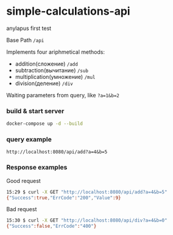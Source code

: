 # simple-calculations-api
anylapus first test

Base Path `/api`

Implements four ariphmetical methods:
 * addition(сложение)  `/add`
 * subtraction(вычитание) `/sub`
 * multiplication(умножение) `/mul`
 * division(деление) `/div`

Waiting parameters from query, like `?a=1&b=2`
### build & start server
```sh
docker-compose up -d --build
```

### query example
```
http://localhost:8080/api/add?a=4&b=5

```

### Response examples
Good request
```sh
15:29 $ curl -X GET "http://localhost:8080/api/add?a=4&b=5"
{"Success":true,"ErrCode":"200","Value":9}
```
Bad request
```sh
15:30 $ curl -X GET "http://localhost:8080/api/div?a=4&b=0"
{"Success":false,"ErrCode":"400"}
```